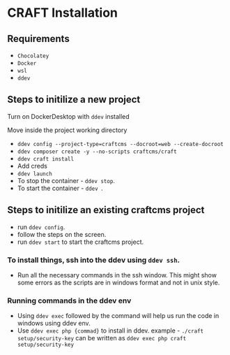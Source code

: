 # CRAFT Installation

## Requirements 

- `Chocolatey`
- `Docker`
- `wsl`
- `ddev`


## Steps to initilize a new project

Turn on DockerDesktop with `ddev` installed

Move inside the project working directory

  - `ddev config --project-type=craftcms --docroot=web --create-docroot`
  - `ddev composer create -y --no-scripts craftcms/craft`
  - `ddev craft install`
  - Add creds
  - `ddev launch`
  - To stop the container - `ddev stop`.
  - To start the container - `ddev `.

## Steps to initilize an existing craftcms project

  - run `ddev config`.
  - follow the steps on the screen.
  - run `ddev start` to start the craftcms project.

### To install things, ssh into the ddev using `ddev ssh`.
  - Run all the necessary commands in the ssh window.
    This might show some errors as the scripts are in windows format and not in unix style.

### Running commands in the ddev env
  - Using `ddev exec` followed by the command will help us run the code in windows using ddev env.
  - Use `ddev exec php {commad}` to install in ddev. example - `./craft setup/security-key` can be written as `ddev exec php craft setup/security-key`

